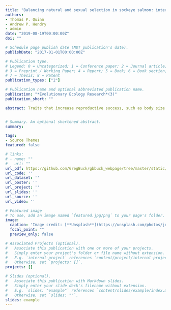 ```yaml
---
title: "Balancing natural and sexual selection in sockeye salmon: interactions between body size, reproductive opportunity and vulnerability to predation by bears"
authors:
- Thomas P. Quinn
- Andrew P. Hendry
- admin
date: "2019-08-19T00:00:00Z"
doi: ""

# Schedule page publish date (NOT publication's date).
publishDate: "2017-01-01T00:00:00Z"

# Publication type.
# Legend: 0 = Uncategorized; 1 = Conference paper; 2 = Journal article;
# 3 = Preprint / Working Paper; 4 = Report; 5 = Book; 6 = Book section;
# 7 = Thesis; 8 = Patent
publication_types: ["2"]

# Publication name and optional abbreviated publication name.
publication: "*Evolutionary Ecology Research*(3)"
publication_short: ""

abstract: Traits that increase reproductive success, such as body size and sexual dimorphism, may compromise survival, leading to opposing pressures of natural and sexual selection. Discrete populations exposed to diﬀerent balances between selective forces should diﬀer in phenotypic traits associated with natural and sexual selection. We used two proximate populations of sockeye salmon (Oncorhynchus nerka) that diﬀer in body size as a model for studying this kind of balancing selection. We hypothesized that large body size would enhance potential reproductive success through relationships with duration of nest guarding in females, and dominance and duration of reproductive life in males, but that it would be opposed by probability of premature death, chieﬂy from predation by bears. Longevity on the breeding grounds was primarily controlled by predation, which varied between creeks and years. Pick Creek salmon experienced less predation than those in Hansen Creek and also tended to live longer before being killed, giving Pick Creek females a higher probability of completing egg deposition and males a greater opportunity to breed than those in Hansen Creek. In addition, Hansen Creek salmon were subjected to strong, size-selective predation and also selective mortality from stranding as they ascended the mouth of the creek, whereas we found no evidence of size-selective mortality among Pick Creek salmon. Male dominance in courtship for access to females favoured large salmon, except when predation was very intense. These patterns of balancing selection were consistent with the larger body size of sockeye salmon in Pick Creek. We also found that premature mortality, especially predation by bears, can signiﬁcantly truncate the reproductive opportunities of salmon, raising a cautionary note regarding controlled studies in which predation cannot occur.


# Summary. An optional shortened abstract.
summary: 

tags:
- Source Themes
featured: false

# links:
# - name: ""
#   url: ""
url_pdf: https://github.com/GregBuck/gbbuck_webpage/tree/master/static/10.1.1.893.7241.pdf
url_code: ''
url_dataset: ''
url_poster: ''
url_project: ''
url_slides: ''
url_source: ''
url_video: ''

# Featured image
# To use, add an image named `featured.jpg/png` to your page's folder. 
image:
  caption: 'Image credit: [**Unsplash**](https://unsplash.com/photos/jdD8gXaTZsc)'
  focal_point: ""
  preview_only: false

# Associated Projects (optional).
#   Associate this publication with one or more of your projects.
#   Simply enter your project's folder or file name without extension.
#   E.g. `internal-project` references `content/project/internal-project/index.md`.
#   Otherwise, set `projects: []`.
projects: []

# Slides (optional).
#   Associate this publication with Markdown slides.
#   Simply enter your slide deck's filename without extension.
#   E.g. `slides: "example"` references `content/slides/example/index.md`.
#   Otherwise, set `slides: ""`.
slides: example
---
```

